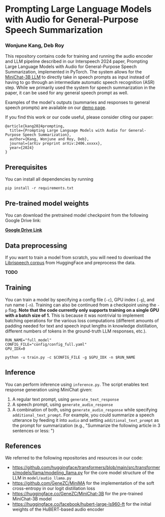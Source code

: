 # Prompting Large Language Models with Audio for General-Purpose Speech Summarization

### Wonjune Kang, Deb Roy

This repository contains code for training and running the audio encoder and LLM pipeline described in our Interspeech 2024 paper, Prompting Large Language Models with Audio for General-Purpose Speech Summarization, implemented in PyTorch. The system allows for the [MiniChat-3B LLM](https://huggingface.co/GeneZC/MiniChat-3B) to directly take in speech prompts as input instead of having to go through an intermediate automatic speech recognition (ASR) step. While we primarily used the system for speech summarization in the paper, it can be used for any general speech prompt as well.

Examples of the model's outputs (summaries and responses to general speech prompts) are available on our [demo page](https://llm-speech-summarization.github.io/).

If you find this work or our code useful, please consider citing our paper:

```
@article{kang2024prompting,
  title={Prompting Large Language Models with Audio for General-Purpose Speech Summarization},
  author={Kang, Wonjune and Roy, Deb},
  journal={arXiv preprint arXiv:2406.xxxxx},
  year={2024}
}
```

## Prerequisites

You can install all dependencies by running

```
pip install -r requirements.txt
```

## Pre-trained model weights

You can download the pretrained model checkpoint from the following Google Drive link:

**[Google Drive Link](https://drive.google.com/drive/folders/1o363nAqpyP80tivFNdjmyyoWGCLUeHZS?usp=sharing)**

## Data preprocessing

If you want to train a model from scratch, you will need to download the [Librispeech corpus](https://huggingface.co/datasets/librispeech_asr) from HuggingFace and preprocess the data.

**TODO**

## Training

You can train a model by specifying a config file (```-c```), GPU index (```-g```), and run name (```-n```). Training can also be continued from a checkpoint using the ```-p``` flag. **Note that the code currently only supports training on a single GPU with a batch size of 1.** This is because it was nontrivial to implement batching operations for the various loss computations (different amounts of padding needed for text and speech input lengths in knowledge distillation, different numbers of tokens in the ground-truth LLM responses, etc.).

```
RUN_NAME="full_model"
CONFIG_FILE="config/config_full.yaml"
GPU_IDX=0

python -u train.py -c $CONFIG_FILE -g $GPU_IDX -n $RUN_NAME
```

## Inference

You can perform inference using ```inference.py```. The script enables text response generation using MiniChat given:

1. A regular text prompt, using ```generate_text_response```
2. A speech prompt, using ```generate_audio_response```
3. A combination of both, using ```generate_audio_response``` while specifying ```additional_text_prompt```. For example, you could summarize a speech utterance by feeding it into ```audio``` and setting ```additional_text_prompt``` as the prompt for summarization (e.g., "Summarize the following article in 3 sentences or less: ")

## References

We referred to the following repositories and resources in our code:

- https://github.com/huggingface/transformers/blob/main/src/transformers/models/llama/modeling_llama.py for the core model structure of the LLM in ```model/audio_llama.py```
- https://github.com/GeneZC/MiniMA for the implementation of the soft cross-entropy in our logit distillation loss
- https://huggingface.co/GeneZC/MiniChat-3B for the pre-trained MiniChat-3B model
- https://huggingface.co/facebook/hubert-large-ls960-ft for the initial weights of the HuBERT-based audio encoder
